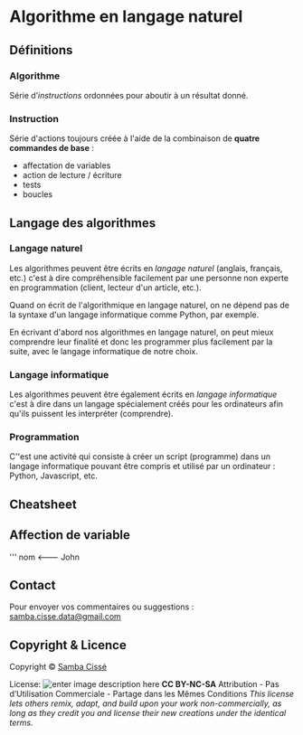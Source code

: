 # Algorithme en langage naturel

## Définitions

### Algorithme

Série d’*instructions* ordonnées pour aboutir à un résultat donné.

### Instruction

Série d'actions toujours créée à l'aide de la combinaison de  **quatre commandes de base** :
- affectation de variables
- action de lecture / écriture
- tests
- boucles

## Langage des algorithmes

### Langage naturel

Les algorithmes peuvent être écrits en *langage naturel* (anglais, français, etc.) c'est à dire compréhensible facilement par une personne non experte en programmation (client, lecteur d'un article, etc.). 

Quand on écrit de l'algorithmique en langage naturel, on ne dépend pas de la syntaxe d'un langage informatique comme Python, par exemple. 

En écrivant d'abord nos algorithmes en langage naturel, on peut mieux comprendre leur finalité et donc les programmer plus facilement par la suite, avec le langage informatique de notre choix.

### Langage informatique

Les algorithmes peuvent être également écrits en *langage informatique* c'est à dire dans un langage spécialement créés pour les ordinateurs afin qu'ils puissent les interpréter (comprendre).

### Programmation

C''est une activité qui consiste à créer un script (programme) dans un langage informatique pouvant être compris et utilisé par un ordinateur : Python, Javascript, etc.

## Cheatsheet

## Affection de variable
'''
nom <--- John  







## Contact

Pour envoyer vos commentaires ou suggestions : samba.cisse.data@gmail.com

## Copyright & Licence

Copyright © [Samba Cissé](http://www.sambacisse.com)

License: 
![enter image description here](https://licensebuttons.net/l/by-nc-sa/3.0/88x31.png)
**CC BY-NC-SA**
Attribution - Pas d’Utilisation Commerciale - Partage dans les Mêmes Conditions
*This license lets others remix, adapt, and build upon your work non-commercially, as long as they credit you and license their new creations under the identical terms.*
<!--stackedit_data:
eyJoaXN0b3J5IjpbLTc4NjcxOTY2MCwxNTE3MTA5MTQxXX0=
-->